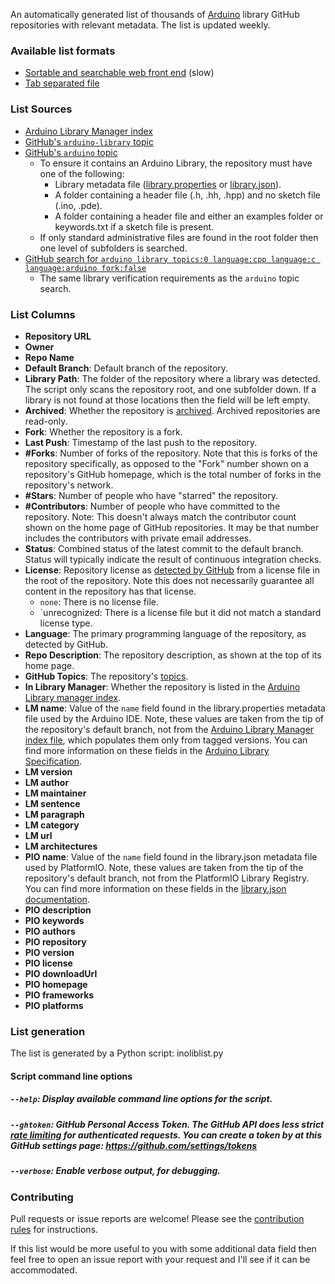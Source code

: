 An automatically generated list of thousands of [Arduino](http://arduino.cc) library GitHub repositories with relevant metadata. The list is updated weekly.


### Available list formats
- [Sortable and searchable web front end](https://per1234.github.io/inoliblist/) (slow)
- [Tab separated file](https://per1234.github.io/inoliblist/inoliblist.csv)


### List Sources
- [Arduino Library Manager index](http://downloads.arduino.cc/libraries/library_index.json)
- [GitHub's `arduino-library` topic](https://github.com/search?q=topic:arduino-library+fork:true&type=Repositories)
- [GitHub's `arduino` topic](https://github.com/search?q=topic:arduino+fork:true&type=Repositories)
  - To ensure it contains an Arduino Library, the repository must have one of the following:
    - Library metadata file ([library.properties](https://github.com/arduino/Arduino/wiki/Arduino-IDE-1.5:-Library-specification#library-metadata) or [library.json](http://docs.platformio.org/en/latest/librarymanager/config.html)).
    - A folder containing a header file (.h, .hh, .hpp) and no sketch file (.ino, .pde).
    - A folder containing a header file and either an examples folder or keywords.txt if a sketch file is present.
  - If only standard administrative files are found in the root folder then one level of subfolders is searched.
- [GitHub search for `arduino library topics:0 language:cpp language:c language:arduino fork:false`](https://github.com/search?q=arduino+library+topics:0+language:cpp+language:c+language:arduino+fork:false&type=Repositories)
  - The same library verification requirements as the `arduino` topic search.


### List Columns
- **Repository URL**
- **Owner**
- **Repo Name**
- **Default Branch**: Default branch of the repository.
- **Library Path**: The folder of the repository where a library was detected. The script only scans the repository root, and one subfolder down. If a library is not found at those locations then the field will be left empty.
- **Archived**: Whether the repository is [archived](https://help.github.com/articles/about-archiving-repositories/). Archived repositories are read-only.
- **Fork**: Whether the repository is a fork.
- **Last Push**: Timestamp of the last push to the repository.
- **#Forks**: Number of forks of the repository. Note that this is forks of the repository specifically, as opposed to the "Fork" number shown on a repository's GitHub homepage, which is the total number of forks in the repository's network.
- **#Stars**: Number of people who have "starred" the repository.
- **#Contributors**: Number of people who have committed to the repository. Note: This doesn't always match the contributor count shown on the home page of GitHub repositories. It may be that number includes the contributors with private email addresses.
- **Status**: Combined status of the latest commit to the default branch. Status will typically indicate the result of continuous integration checks.
- **License**: Repository license as [detected by GitHub](https://help.github.com/articles/licensing-a-repository/) from a license file in the root of the repository. Note this does not necessarily guarantee all content in the repository has that license.
  - `none`: There is no license file.
  - `unrecognized: There is a license file but it did not match a standard license type.
- **Language**: The primary programming language of the repository, as detected by GitHub.
- **Repo Description**: The repository description, as shown at the top of its home page.
- **GitHub Topics**: The repository's [topics](https://help.github.com/articles/about-topics/).
- **In Library Manager**: Whether the repository is listed in the [Arduino Library manager index](https://github.com/arduino/Arduino/wiki/Library-Manager-FAQ).
- **LM name**: Value of the `name` field found in the library.properties metadata file used by the Arduino IDE. Note, these values are taken from the tip of the repository's default branch, not from the [Arduino Library Manager index file](http://downloads.arduino.cc/libraries/library_index.json), which populates them only from tagged versions. You can find more information on these fields in the [Arduino Library Specification](https://github.com/arduino/Arduino/wiki/Arduino-IDE-1.5:-Library-specification#libraryproperties-file-format).
- **LM version**
- **LM author**
- **LM maintainer**
- **LM sentence**
- **LM paragraph**
- **LM category**
- **LM url**
- **LM architectures**
- **PIO name**: Value of the `name` field found in the library.json metadata file used by PlatformIO. Note, these values are taken from the tip of the repository's default branch, not from the PlatformIO Library Registry. You can find more information on these fields in the [library.json documentation](http://docs.platformio.org/en/latest/librarymanager/config.html).
- **PIO description**
- **PIO keywords**
- **PIO authors**
- **PIO repository**
- **PIO version**
- **PIO license**
- **PIO downloadUrl**
- **PIO homepage**
- **PIO frameworks**
- **PIO platforms**


### List generation
The list is generated by a Python script: inoliblist.py

#### Script command line options
##### `--help`: Display available command line options for the script.
##### `--ghtoken`: GitHub Personal Access Token. The GitHub API does less strict [rate limiting](https://developer.github.com/v3/#rate-limiting) for authenticated requests. You can create a token by at this GitHub settings page: https://github.com/settings/tokens
##### `--verbose`: Enable verbose output, for debugging.


### Contributing
Pull requests or issue reports are welcome! Please see the [contribution rules](https://github.com/per1234/inoliblist/blob/master/CONTRIBUTING.md) for instructions.

If this list would be more useful to you with some additional data field then feel free to open an issue report with your request and I'll see if it can be accommodated.
